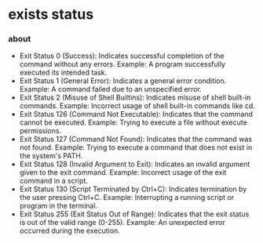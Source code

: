 # exists status

### about

- Exit Status 0 (Success): Indicates successful completion of the command without any errors. Example: A program successfully executed its intended task.
- Exit Status 1 (General Error): Indicates a general error condition. Example: A command failed due to an unspecified error.
- Exit Status 2 (Misuse of Shell Builtins): Indicates misuse of shell built-in commands. Example: Incorrect usage of shell built-in commands like cd.
- Exit Status 126 (Command Not Executable): Indicates that the command cannot be executed. Example: Trying to execute a file without execute permissions.
- Exit Status 127 (Command Not Found): Indicates that the command was not found. Example: Trying to execute a command that does not exist in the system's PATH.
- Exit Status 128 (Invalid Argument to Exit): Indicates an invalid argument given to the exit command. Example: Incorrect usage of the exit command in a script.
- Exit Status 130 (Script Terminated by Ctrl+C): Indicates termination by the user pressing Ctrl+C. Example: Interrupting a running script or program in the terminal.
- Exit Status 255 (Exit Status Out of Range): Indicates that the exit status is out of the valid range (0-255). Example: An unexpected error occurred during the execution.